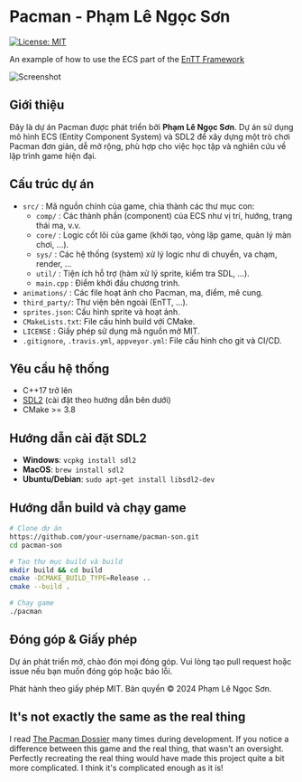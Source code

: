 # Pacman - Phạm Lê Ngọc Sơn

[![License: MIT](https://img.shields.io/badge/License-MIT-yellow.svg)](./LICENSE)

An example of how to use the ECS part of the [EnTT Framework](https://github.com/skypjack/entt)

![Screenshot](https://i.imgur.com/J5RDcIz.png)

## Giới thiệu

Đây là dự án Pacman được phát triển bởi **Phạm Lê Ngọc Sơn**. Dự án sử dụng mô hình ECS (Entity Component System) và SDL2 để xây dựng một trò chơi Pacman đơn giản, dễ mở rộng, phù hợp cho việc học tập và nghiên cứu về lập trình game hiện đại.

## Cấu trúc dự án

- `src/`         : Mã nguồn chính của game, chia thành các thư mục con:
  - `comp/`      : Các thành phần (component) của ECS như vị trí, hướng, trạng thái ma, v.v.
  - `core/`      : Logic cốt lõi của game (khởi tạo, vòng lặp game, quản lý màn chơi, ...).
  - `sys/`       : Các hệ thống (system) xử lý logic như di chuyển, va chạm, render, ...
  - `util/`      : Tiện ích hỗ trợ (hàm xử lý sprite, kiểm tra SDL, ...).
  - `main.cpp`   : Điểm khởi đầu chương trình.
- `animations/`  : Các file hoạt ảnh cho Pacman, ma, điểm, mê cung.
- `third_party/`: Thư viện bên ngoài (EnTT, ...).
- `sprites.json`: Cấu hình sprite và hoạt ảnh.
- `CMakeLists.txt`: File cấu hình build với CMake.
- `LICENSE`     : Giấy phép sử dụng mã nguồn mở MIT.
- `.gitignore`, `.travis.yml`, `appveyor.yml`: File cấu hình cho git và CI/CD.

## Yêu cầu hệ thống

- C++17 trở lên
- [SDL2](https://www.libsdl.org/) (cài đặt theo hướng dẫn bên dưới)
- CMake >= 3.8

## Hướng dẫn cài đặt SDL2

- **Windows**: `vcpkg install sdl2`
- **MacOS**: `brew install sdl2`
- **Ubuntu/Debian**: `sudo apt-get install libsdl2-dev`

## Hướng dẫn build và chạy game

```sh
# Clone dự án
https://github.com/your-username/pacman-son.git
cd pacman-son

# Tạo thư mục build và build
mkdir build && cd build
cmake -DCMAKE_BUILD_TYPE=Release ..
cmake --build .

# Chạy game
./pacman
```

## Đóng góp & Giấy phép

Dự án phát triển mở, chào đón mọi đóng góp. Vui lòng tạo pull request hoặc issue nếu bạn muốn đóng góp hoặc báo lỗi.

Phát hành theo giấy phép MIT. Bản quyền © 2024 Phạm Lê Ngọc Sơn.

## It's not exactly the same as the real thing

I read [The Pacman Dossier](http://tralvex.com/download/forum/The%20Pac-Man%20Dossier.pdf)
many times during development. If you notice a difference between this game and
the real thing, that wasn't an oversight. Perfectly recreating the real thing
would have made this project quite a bit more complicated. I think it's
complicated enough as it is!
